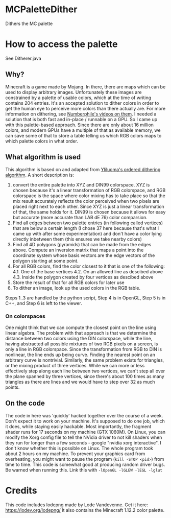 # MCPaletteDither
Dithers the MC palette

# How to access the palette
See Ditherer.java

## Why?
Minecraft is a game made by Mojang. In there, there are maps which can be used to display arbitrary images. Unfortunately these images are constrained by a palette of usable colors, which at the time of writing contains 204 entries.
It's an accepted solution to dither colors in order to get the human eye to perceive more colors than there actually are. For more information on dithering, see [Numberphile's videos on them](https://www.youtube.com/watch?v=IviNO7iICTM&t=383s).
I needed a solution that is both fast and in-place / runnable on a GPU. So I came up with this palette-based approach. Since there are only about 16 million colors, and modern GPUs have a multiple of that as available memory, we can save some of that to store a table telling us which RGB colors maps to which palette colors in what order.

## What algorithm is used
This algorithm is based on and adapted from [Yliluoma's ordered dithering algorithm](https://bisqwit.iki.fi/story/howto/dither/jy/). A short description is:
1. convert the entire palette into XYZ and DIN99 colorspace. XYZ is chosen because it's a linear transformation of RGB colorspace, and RGB colorspace is the space where color mixing has to take place so that the mix result accurately reflects the color perceived when two pixels are placed right next to each other. Since XYZ is just a linear transformation of that, the same holds for it. DIN99 is chosen because it allows for easy but accurate (more accurate than LAB dE 76) color comparsion.
2. Find all edges between two palette entries (in following called vertices) that are below a certain length (I chose 37 here because that's what I came up with after some experimentation) and don't have a color lying directly inbetween them (this ensures we take nearby colors)
3. Find all 4D polygons (pyramids) that can be made from the edges above. Compute an inversion matrix that maps a point into the coordinate system whose basis vectors are the edge vectors of the polygon starting at some point.
4. For all RGB colors, find the color closest to it that is one of the following:
4.1. One of the base vertices
4.2. On an allowed line as descibed above
4.3. Inside the polygon created by four vertices as descibed above
5. Store the result of that for all RGB colors for later use
6. To dither an image, look up the used colors in the RGB table.

Steps 1..3 are handled by the python script, Step 4 is in OpenGL, Step 5 is in C++, and Step 6 is left to the viewer.

### On colorspaces
One might think that we can compute the closest point on the line using linear algebra. The problem with that approach is that we determine the distance between two colors using the DIN colorspace, while the line, having abstracted all possible mixtures of two RGB pixels on a screen, is only a line in RGB colorspace. Since the transformation from RGB to DIN is nonlinear, the line ends up being curve. Finding the nearest point on an arbitrary curve is nontrivial.
Similarly, the same problem exists for triangles, or the mixing product of three vertices. While we can more or less effectively step along each line between two vertices, we can't step all over the plane spanned by three vertices, since there's about 100 times as many triangles as there are lines and we would have to step over 32 as much points.

## On the code
The code in here was 'quickly' hacked together over the course of a week. Don't expect it to work on your machine. It's supposed to do one job, which it does, while staying easily hackable.
Most importantly, the fragment shader runs for 17 seconds on my machine (GTX 1060M). On Linux, you can modify the Xorg config file to tell the NVidia driver to not kill shaders when they run for longer than a few seconds - google "nvidia xorg interactive". I don't know whether this is possible on Linux.
The whole program took about 2 hours on my machine. To prevent your graphics card from overheating, you might want to pause the program (`kill -STOP <pid>`) from time to time.
This code is somewhat good at producing random driver bugs. Be warned when running this.
Link this with `-lOpenGL -lGLEW -lEGL -lglut`


# Credits
This code includes lodepng made by Lode Vandevenne. Get it here: https://lodev.org/lodepng/
It also contains the Minecraft 1.12.2 color palette.